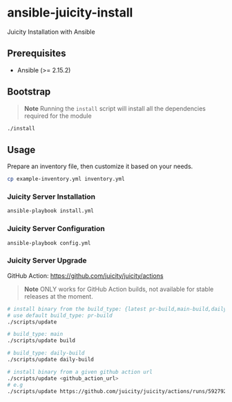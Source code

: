 # ansible-juicity-install

Juicity Installation with Ansible

## Prerequisites

- Ansible (>= 2.15.2)

## Bootstrap

> **Note**
> Running the `install` script will install all the dependencies required for the module

```bash
./install
```

## Usage

Prepare an inventory file, then customize it based on your needs.

```bash
cp example-inventory.yml inventory.yml
```

### Juicity Server Installation

```bash
ansible-playbook install.yml
```

### Juicity Server Configuration

```bash
ansible-playbook config.yml
```

### Juicity Server Upgrade

GitHub Action: https://github.com/juicity/juicity/actions

> **Note**
> ONLY works for GitHub Action builds, not available for stable releases at the moment.

```bash
# install binary from the build_type: {latest pr-build,main-build,daily-build}
# use default build_type: pr-build
./scripts/update

# build_type: main
./scripts/update build

# build_type: daily-build
./scripts/update daily-build

# install binary from a given github action url
./scripts/update <github_action_url>
# e.g
./scripts/update https://github.com/juicity/juicity/actions/runs/5927920609
```
